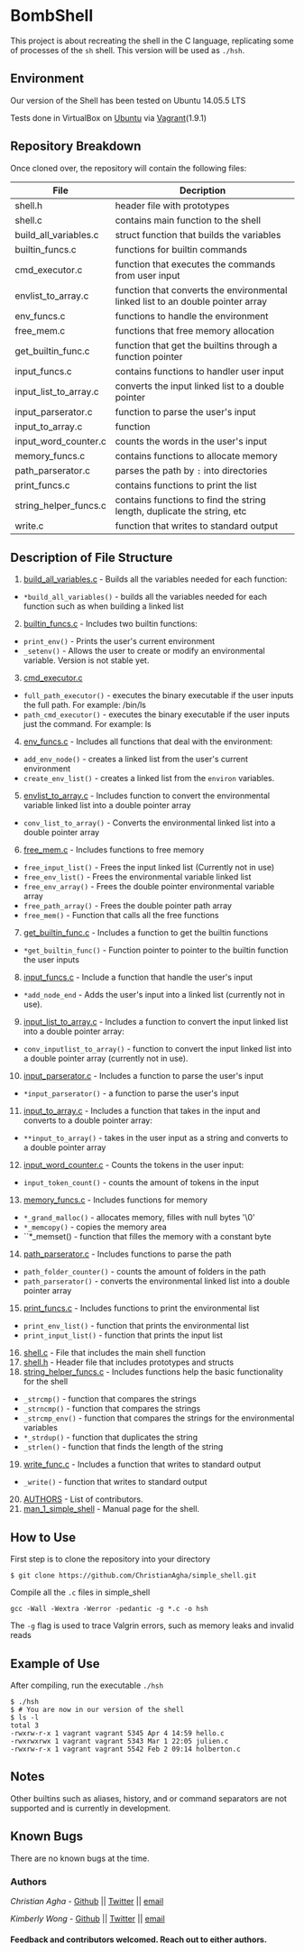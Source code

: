 # BombShell

This project is about recreating the shell in the C language, replicating some of processes of the `sh` shell. This version will be used as `./hsh`.
## Environment
Our version of the Shell has been tested on Ubuntu 14.05.5 LTS

Tests done in VirtualBox on [Ubuntu](https://atlas.hashicorp.com/ubuntu/boxes/trusty64) via [Vagrant](https://www.vagrantup.com/)(1.9.1)

## Repository Breakdown
Once cloned over, the repository will contain the following files:

|   **File**    |  **Decription**                       |
|---------------|---------------------------------------|
| shell.h   | header file with prototypes           |
| shell.c      | contains main function to the shell         |
| build_all_variables.c     | struct function that builds the variables             |
| builtin_funcs.c | functions for builtin commands |
| cmd_executor.c     | function that executes the commands from user input|
| envlist_to_array.c     | function that converts the environmental linked list to an double pointer array|
| env_funcs.c | functions to handle the environment |
| free_mem.c | functions that free memory allocation |
| get_builtin_func.c     | function that get the builtins through a function pointer|
| input_funcs.c | contains functions to handler user input |
| input_list_to_array.c | converts the input linked list to a double pointer |
| input_parserator.c     | function to parse the user's input |
| input_to_array.c     | function |
| input_word_counter.c     | counts the words in the user's input |
| memory_funcs.c     | contains functions to allocate memory |
| path_parserator.c     | parses the path by `:` into directories |
| print_funcs.c     | contains functions to print the list |
| string_helper_funcs.c     | contains functions to find the string length, duplicate the string, etc |
| write.c     | function that writes to standard output |

## Description of File Structure
1. [build_all_variables.c](build_all_variables.c) - Builds all the variables needed for each function: 
  * ``*build_all_variables()`` - builds all the variables needed for each function such as when building a linked list
2. [builtin_funcs.c](builtin_funcs.c) - Includes two builtin functions:
  * ``print_env()`` - Prints the user's current environment
  * ``_setenv()`` - Allows the user to create or modify an environmental variable. Version is not stable yet.
3. [cmd_executor.c](cmd_executor.c)
  * ``full_path_executor()`` - executes the binary executable if the user inputs the full path. For example: /bin/ls
  * ``path_cmd_executor()`` - executes the binary executable if the user inputs just the command. For example: ls
4. [env_funcs.c](env_funcs.c) - Includes all functions that deal with the environment:
  * ``add_env_node()`` - creates a linked list from the user's current environment
  * ``create_env_list()`` - creates a linked list from the ``environ`` variables.
5. [envlist_to_array.c](envlist_to_array.c) - Includes function to convert the environmental variable linked list into a double pointer array
  * ``conv_list_to_array()`` - Converts the environmental linked list into a double pointer array
6. [free_mem.c](free_mem.c) - Includes functions to free memory
  * ``free_input_list()`` - Frees the input linked list (Currently not in use)
  * ``free_env_list()`` - Frees the environmental variable linked list
  * ``free_env_array()`` - Frees the double pointer environmental variable array
  * ``free_path_array()`` - Frees the double pointer path array
  * ``free_mem()`` - Function that calls all the free functions
7. [get_builtin_func.c](get_builtin_func.c) - Includes a function to get the builtin functions
  * ``*get_builtin_func()`` - Function pointer to pointer to the builtin function the user inputs
8. [input_funcs.c](input_funcs.c) - Include a function that handle the user's input
  * ``*add_node_end`` - Adds the user's input into a linked list (currently not in use).
9. [input_list_to_array.c](input_list_to_array.c) - Includes a function to convert the input linked list into a double pointer array:
  * ``conv_inputlist_to_array()`` - function to convert the input linked list into a double pointer array (currently not in use). 
10. [input_parserator.c](input_parserator.c) - Includes a function to parse the user's input
* ``*input_parserator()`` - a function to parse the user's input
11. [input_to_array.c](input_to_array.c) - Includes a function that takes in the input and converts to a double pointer array:
  * ``**input_to_array()`` - takes in the user input as a string and converts to a double pointer array
12. [input_word_counter.c](input_word_counter.c) - Counts the tokens in the user input:
  * ``input_token_count()`` - counts the amount of tokens in the input 
13. [memory_funcs.c](memory_funcs.c) - Includes functions for memory
  * ``*_grand_malloc()`` - allocates memory, filles with null bytes '\0'
  * ``*_memcopy()`` -  copies the memory area
  * ``*_memset() - function that filles the memory with a constant byte
14. [path_parserator.c](path_parserator.c) - Includes functions to parse the path
  * ``path_folder_counter()`` - counts the amount of folders in the path
  * ``path_parserator()`` -  converts the environmental linked list into a double pointer array
15. [print_funcs.c](print_funcs.c) - Includes functions to print the environmental list
  * ``print_env_list()`` - function that prints the environmental list
  * ``print_input_list()`` -  function that prints the input list
16. [shell.c](shell.c) - File that includes the main shell function
17. [shell.h](shell.h) - Header file that includes prototypes and structs
18. [string_helper_funcs.c](string_helper_funcs.c) - Includes functions help the basic functionality for the shell
  * ``_strcmp()`` - function that compares the strings
  * ``_strncmp()`` -  function that compares the strings
  * ``_strcmp_env()`` -  function that compares the strings for the environmental variables
  * ``*_strdup()`` -  function that duplicates the string
  * ``_strlen()`` -  function that finds the length of the string
19. [write_func.c](write_func.c) - Includes a function that writes to standard output
  * ``_write()`` - function that writes to standard output
20. [AUTHORS](AUTHORS) - List of contributors.
16. [man_1_simple_shell](man_1_simple_shell) - Manual page for the shell.

## How to Use
First step is to clone the repository into your directory
```
$ git clone https://github.com/ChristianAgha/simple_shell.git
```
Compile all the `.c` files in simple_shell
```
gcc -Wall -Wextra -Werror -pedantic -g *.c -o hsh
```
The `-g` flag is used to trace Valgrin errors, such as memory leaks and invalid reads

## Example of Use
After compiling, run the executable `./hsh`
```
$ ./hsh
$ # You are now in our version of the shell
$ ls -l
total 3
-rwxrw-r-x 1 vagrant vagrant 5345 Apr 4 14:59 hello.c
-rwxrwxrwx 1 vagrant vagrant 5343 Mar 1 22:05 julien.c
-rwxrw-r-x 1 vagrant vagrant 5542 Feb 2 09:14 holberton.c
```
## Notes
Other builtins such as aliases, history, and or command separators are not supported and is currently in development.

## Known Bugs
There are no known bugs at the time.

### Authors
*Christian Agha* - [Github](https://github.com/ChristianAgha) || [Twitter](https://twitter.com/ChristyanAgha) || [email](christianagha@gmail.com)

*Kimberly Wong* - [Github](https://github.com/kjowong) || [Twitter](https://twitter.com/kjowong) || [email](kimberly.wong@holbertonschool.com)

#### Feedback and contributors welcomed. Reach out to either authors.

